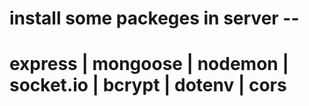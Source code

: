 
<h1>install some packeges in server -- </h1>

# express | mongoose | nodemon | socket.io | bcrypt | dotenv | cors

